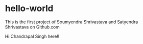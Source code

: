 # hello-world
This is the first project of Soumyendra Shrivastava and Satyendra Shrivastava on Github.com


Hi Chandrapal Singh here!!
